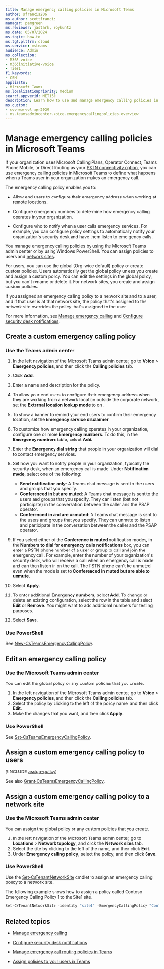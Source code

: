```yaml
---
title: Manage emergency calling policies in Microsoft Teams
author: sfrancis206
ms.author: scottfrancis
manager: pamgreen
ms.reviewer: jastark, roykuntz
ms.date: 05/07/2024
ms.topic: how-to
ms.tgt.pltfrm: cloud
ms.service: msteams
audience: Admin
ms.collection: 
- M365-voice
- m365initiative-voice
- Tier1
f1.keywords:
- CSH
appliesto: 
- Microsoft Teams
ms.localizationpriority: medium
search.appverid: MET150
description: Learn how to use and manage emergency calling policies in Microsoft Teams to define what happens when a Teams user in your organization makes an emergency call. 
ms.custom: 
- seo-marvel-apr2020
- ms.teamsadmincenter.voice.emergencycallingpolicies.overview
---
```


# Manage emergency calling policies in Microsoft Teams

If your organization uses Microsoft Calling Plans, Operator Connect, Teams Phone Mobile, or Direct Routing as your [PSTN connectivity option](pstn-connectivity.md), you can use emergency calling policies in Microsoft Teams to define what happens when a Teams user in your organization makes an emergency call.

The emergency calling policy enables you to:

- Allow end users to configure their emergency address when working at remote locations.

- Configure emergency numbers to determine how emergency calling operates in your organization.

- Configure who to notify when a user calls emergency services. For example, you can configure policy settings to automatically notify your organization's security desk and have them listen to emergency calls.  

You manage emergency calling policies by using the Microsoft Teams admin center or by using Windows PowerShell. You can assign policies to users and [network sites](cloud-voice-network-settings.md).

For users, you can use the global (Org-wide default) policy or create  custom policies. Users automatically get the global policy unless you create and assign a custom policy. You can edit the settings in the global policy, but you can't rename or delete it. For network sites, you create and assign custom policies.

If you assigned an emergency calling policy to a network site and to a user, and if that user is at that network site, the policy that's assigned to the network site overrides the policy that's assigned to the user.

For more information, see [Manage emergency calling](what-are-emergency-locations-addresses-and-call-routing.md) and [Configure security desk notifications](emergency-calling-security-desk-notifications.md).

## Create a custom emergency calling policy

### Use the Teams admin center

1. In the left navigation of the Microsoft Teams admin center, go to **Voice** > **Emergency policies**, and then click the **Calling policies** tab.

2. Click **Add**.

3. Enter a name and description for the policy.

4. To allow your end users to configure their emergency address when they are working from a network location outside the corporate network, set the **External location lookup mode** to on .

5. To show a banner to remind your end users to confirm their emergency location, set the **Emergency service disclaimer**. 

6. To customize how emergency calling operates in your organization, configure one or more **Emergency numbers**.  To do this, in the **Emergency numbers** table, select **Add**.  

7. Enter the **Emergency dial string** that people in your organization will dial to contact emergency services. 

8. Set how you want to notify people in your organization, typically the security desk, when an emergency call is made. Under **Notification mode**, select one of the following:

    - **Send notification only**: A Teams chat message is sent to the users and groups that you specify.
    - **Conferenced in but are muted**: A Teams chat message is sent to the users and groups that you specify. They can listen (but not participate) in the conversation between the caller and the PSAP operator.
    - **Conferenced in and are unmuted**: A Teams chat message is sent to the users and groups that you specify. They can unmute to listen and participate in the conversation between the caller and the PSAP operator.

9.  If you select either of the **Conference in muted** notification modes, in the **Numbers to dial for emergency calls notifications** box, you can enter a PSTN phone number of a user or group to call and join the emergency call. For example, enter the number of your organization's security desk, who will receive a call when an emergency call is made and can then listen in on the call. The PSTN phone can't be unmuted even when the mode is set to **Conferenced in muted but are able to unmute**.

10. Select **Apply**.

11. To enter additional **Emergency numbers**, select **Add**. To change or delete an existing configuration, select the row in the table and select **Edit** or **Remove**.  You might want to add additional numbers for testing purposes.  

11. Select **Save**.

### Use PowerShell

See [New-CsTeamsEmergencyCallingPolicy](/powershell/module/teams/new-csteamsemergencycallingpolicy).

## Edit an emergency calling policy

### Use the Microsoft Teams admin center

You can edit the global policy or any custom policies that you create.

1. In the left navigation of the Microsoft Teams admin center, go to **Voice** > **Emergency policies**, and then click the **Calling policies** tab.
2. Select the policy by clicking to the left of the policy name, and then click **Edit**.
3. Make the changes that you want, and then click **Apply**.

### Use PowerShell

See [Set-CsTeamsEmergencyCallingPolicy](/powershell/module/teams/set-csteamsemergencycallingpolicy).

## Assign a custom emergency calling policy to users

[!INCLUDE [assign-policy](includes/assign-policy.md)]

See also [Grant-CsTeamsEmergencyCallingPolicy](/powershell/module/teams/grant-csteamsemergencycallingpolicy).

## Assign a custom emergency calling policy to a network site

### Use the Microsoft Teams admin center

You can assign the global policy or any custom policies that you create.

1. In the left navigation of the Microsoft Teams admin center, go to **Locations** > **Network topology**, and click the **Network sites** tab.
2. Select the site by clicking to the left of the name, and then click **Edit**.
3. Under **Emergency calling policy**, select the policy, and then click **Save**.

### Use PowerShell
Use the [Set-CsTenantNetworkSite](/powershell/module/teams/set-cstenantnetworksite) cmdlet to assign an emergency calling policy to a network site.

The following example shows how to assign a policy called Contoso Emergency Calling Policy 1 to the Site1 site.

```powershell
Set-CsTenantNetworkSite -identity "site1" -EmergencyCallingPolicy "Contoso Emergency Calling Policy 1"
```

## Related topics

- [Manage emergency calling](what-are-emergency-locations-addresses-and-call-routing.md)

- [Configure security desk notifications](emergency-calling-security-desk-notifications.md)

- [Manage emergency call routing policies in Teams](manage-emergency-call-routing-policies.md)

- [Assign policies to your users in Teams](policy-assignment-overview.md)
